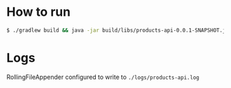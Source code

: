 # How to run

```bash
$ ./gradlew build && java -jar build/libs/products-api-0.0.1-SNAPSHOT.jar
```

# Logs

RollingFileAppender configured to write to `./logs/products-api.log`
